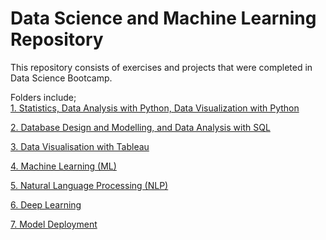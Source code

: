 # Data Science and Machine Learning Repository 
This repository consists of exercises and projects that were completed in Data Science Bootcamp.  

Folders include;   
[1. Statistics, Data Analysis with Python, Data Visualization with Python](https://github.com/smeteo/Data-Science-and-Machine-Learning/tree/master/1.%20Statistics%2C%20Data%20Analysis%20with%20Python%2C%20Data%20Visualization%20with%20Python)  

[2. Database Design and Modelling, and Data Analysis with SQL](https://github.com/smeteo/Data-Science-and-Machine-Learning/tree/master/2.%20Database%20Design%20and%20Modelling%2C%20and%20Data%20Analysis%20with%20SQL)  

[3. Data Visualisation with Tableau](https://github.com/smeteo/Data_Science_and_Machine_Learning/tree/master/3.%20Data%20Visualization%20with%20Tableau)  

[4. Machine Learning (ML)](https://github.com/smeteo/Data_Science_and_Machine_Learning/tree/master/4.%20Machine%20Learning)    

[5. Natural Language Processing (NLP)](https://github.com/smeteo/Data_Science_and_Machine_Learning/tree/master/5.%20Natural%20Language%20Processing)  

[6. Deep Learning](https://github.com/smeteo/Data_Science_and_Machine_Learning/tree/master/6.%20Deep%20Learning)  

[7. Model Deployment](https://github.com/smeteo/Data_Science_and_Machine_Learning/tree/master/7.%20Model%20Deployment)  
